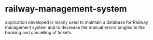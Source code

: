 ﻿# railway-management-system
 application developed is mainly used to maintain a database for Railway management system and to decrease the manual errors tangled in the booking and cancelling of tickets.
